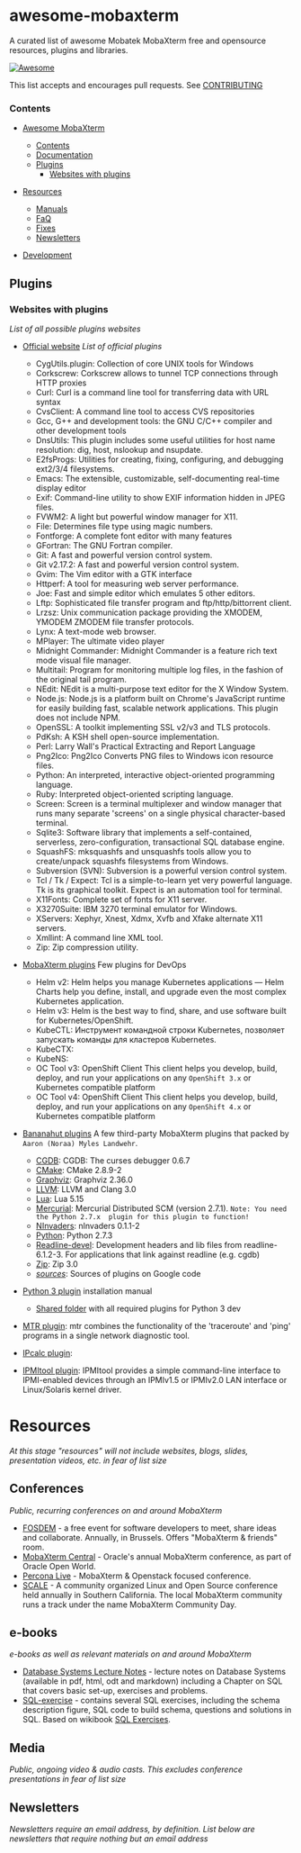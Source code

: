 # awesome-mobaxterm

A curated list of awesome Mobatek MobaXterm free and opensource resources, plugins and libraries.

[![Awesome](https://cdn.rawgit.com/sindresorhus/awesome/d7305f38d29fed78fa85652e3a63e154dd8e8829/media/badge.svg)](https://github.com/sindresorhus/awesome)

This list accepts and encourages pull requests. See [CONTRIBUTING](https://github.com/xenon007/awesome-mobaxterm/blob/master/CONTRIBUTING.md)

### Contents

- [Awesome MobaXterm](#awesome-mobaxterm)
    - [Contents](#Contents)
    - [Documentation](https://mobaxterm.mobatek.net/documentation.html)
    - [Plugins](#Plugins)
        - [Websites with plugins]()

- [Resources](#resources)
    - [Manuals](#manuals)
    - [FaQ](#faq)
    - [Fixes](#fixes)
    - [Newsletters](#newsletters)

- [Development](#development)

## Plugins

### Websites with plugins
*List of all possible plugins websites*

- [Official website](https://mobaxterm.mobatek.net/plugins.html) _List of official plugins_
    * CygUtils.plugin: Collection of core UNIX tools for Windows
    * Corkscrew: Corkscrew allows to tunnel TCP connections through HTTP proxies
    * Curl: Curl is a command line tool for transferring data with URL syntax
    * CvsClient: A command line tool to access CVS repositories
    * Gcc, G++ and development tools: the GNU C/C++ compiler and other development tools
    * DnsUtils: This plugin includes some useful utilities for host name resolution: dig, host, 
    nslookup and nsupdate.
    * E2fsProgs: Utilities for creating, fixing, configuring, and debugging ext2/3/4 filesystems.
    * Emacs: The extensible, customizable, self-documenting real-time display editor
    * Exif: Command-line utility to show EXIF information hidden in JPEG files.
    * FVWM2: A light but powerful window manager for X11.
    * File: Determines file type using magic numbers.
    * Fontforge: A complete font editor with many features
    * GFortran: The GNU Fortran compiler.
    * Git: A fast and powerful version control system.
    * Git v2.17.2: A fast and powerful version control system.
    * Gvim: The Vim editor with a GTK interface
    * Httperf: A tool for measuring web server performance.
    * Joe: Fast and simple editor which emulates 5 other editors.
    * Lftp: Sophisticated file transfer program and ftp/http/bittorrent client.
    * Lrzsz: Unix communication package providing the XMODEM, YMODEM ZMODEM file transfer protocols.
    * Lynx: A text-mode web browser.
    * MPlayer: The ultimate video player
    * Midnight Commander: Midnight Commander is a feature rich text mode visual file manager.
    * Multitail: Program for monitoring multiple log files, in the fashion of the original tail 
    program.
    * NEdit: NEdit is a multi-purpose text editor for the X Window System.
    * Node.js: Node.js is a platform built on Chrome's JavaScript runtime for easily building fast, 
    scalable network applications. This plugin does not include NPM.
    * OpenSSL: A toolkit implementing SSL v2/v3 and TLS protocols.
    * PdKsh: A KSH shell open-source implementation.
    * Perl: Larry Wall's Practical Extracting and Report Language
    * Png2Ico: Png2Ico Converts PNG files to Windows icon resource files.
    * Python: An interpreted, interactive object-oriented programming language.
    * Ruby: Interpreted object-oriented scripting language.
    * Screen: Screen is a terminal multiplexer and window manager that runs many separate 'screens' 
    on a single physical character-based terminal.
    * Sqlite3: Software library that implements a self-contained, serverless, zero-configuration, 
    transactional SQL database engine.
    * SquashFS: mksquashfs and unsquashfs tools allow you to create/unpack squashfs filesystems from 
    Windows.
    * Subversion (SVN): Subversion is a powerful version control system.
    * Tcl / Tk / Expect: Tcl is a simple-to-learn yet very powerful language. Tk is its graphical 
    toolkit. Expect is an automation tool for terminal.
    * X11Fonts: Complete set of fonts for X11 server.
    * X3270Suite: IBM 3270 terminal emulator for Windows.
    * XServers: Xephyr, Xnest, Xdmx, Xvfb and Xfake alternate X11 servers.
    * Xmllint: A command line XML tool.
    * Zip: Zip compression utility.

- [MobaXterm plugins](https://github.com/xenon007/mobaxterm-plugins/releases) Few plugins for DevOps
    * Helm v2: Helm helps you manage Kubernetes applications — Helm Charts help you define, install, and upgrade even the most complex Kubernetes application.
    * Helm v3: Helm is the best way to find, share, and use software built for Kubernetes/OpenShift.
    * KubeCTL: Инструмент командной строки Kubernetes, позволяет запускать команды для кластеров Kubernetes.
    * KubeCTX: 
    * KubeNS: 
    * OC Tool v3: OpenShift Client This client helps you develop, build, deploy, and run your applications on any `OpenShift 3.x` or Kubernetes compatible platform
    * OC Tool v4: OpenShift Client This client helps you develop, build, deploy, and run your applications on any `OpenShift 4.x` or Kubernetes compatible platform
- [Bananahut plugins](http://www.bananahut.net/software/mobaxterm-plugins) A few third-party MobaXterm plugins that packed by `Aaron (Noraa) Myles Landwehr`.
    * [CGDB](http://www.bananahut.net/software/mobaxterm-plugins/CGDB.mxt3?attredirects=0&d=1): CGDB: The curses debugger 0.6.7 
    * [CMake](http://www.bananahut.net/software/mobaxterm-plugins/CMake.mxt3?attredirects=0&d=1): CMake 2.8.9-2
    * [Graphviz]([http://www.bananahut.net/software/mobaxterm-plugins/Graphviz.mxt3?attredirects=0&d=1): Graphviz 2.36.0  
    * [LLVM](http://www.google.com/url?q=http%3A%2F%2Fdl.dropbox.com%2Fu%2F2795941%2FLLVM.mxt3&sa=D&sntz=1&usg=AFQjCNF2yTAgQcI9wrLC0z8adP1_Wplm3g): LLVM and Clang 3.0  
    * [Lua](http://www.bananahut.net/software/mobaxterm-plugins/Lua.mxt3?attredirects=0&d=1): Lua 5.15 
    * [Mercurial](http://www.bananahut.net/software/mobaxterm-plugins/Mercurial.mxt3?attredirects=0&d=1): Mercurial Distributed SCM (version 2.7.1). `Note: You need the Python 2.7.x 
    plugin for this plugin to function!`
    * [NInvaders](http://www.bananahut.net/software/mobaxterm-plugins/NInvaders.mxt3?attredirects=0&d=1): nInvaders 0.1.1-2 
    * [Python](http://www.bananahut.net/software/mobaxterm-plugins/Python.mxt3?attredirects=0&d=1): Python 2.7.3
    * [Readline-devel](http://www.bananahut.net/software/mobaxterm-plugins/Readline-devel.mxt3?attredirects=0&d=1): Development headers and lib files from readline-6.1.2-3. For applications that 
    link against readline (e.g. cgdb)  
    * [Zip](http://www.bananahut.net/software/mobaxterm-plugins/Zip.mxt3?attredirects=0&d=1): Zip 3.0
    * [_sources_](https://code.google.com/archive/p/mobaxterm-plugin-packaging-scripts/source/default/source): Sources of plugins on Google code

- [Python 3 plugin](https://teaching.healthtech.dtu.dk/22110/index.php/Course_preparation) installation manual
    * [Shared folder](https://teaching.healthtech.dtu.dk/material/36610/MobaXterm) with all required plugins for Python 3 dev
- [MTR plugin](https://github.com/zhubanRuban/mtr-mobaxterm-plugin-cygwin): mtr combines the functionality of the 'traceroute' and 'ping' programs in a single network diagnostic tool.
- [IPcalc plugin](https://github.com/zhubanRuban/ipcalc-mobaxterm-plugin/): 
* [IPMItool plugin](https://github.com/zhubanRuban/ipmitool-mobaxterm-plugin-cygwin): IPMItool provides a simple command-line interface to IPMI-enabled devices through an IPMIv1.5 or IPMIv2.0 LAN interface or Linux/Solaris kernel driver.

# Resources

*At this stage "resources" will not include websites, blogs, slides, presentation videos, etc. in fear of list size*

## Conferences

*Public, recurring conferences on and around MobaXterm*

- [FOSDEM](https://fosdem.org/) - a free event for software developers to meet, share ideas and collaborate. Annually, in Brussels. Offers "MobaXterm & friends" room.
- [MobaXterm Central](https://www.oracle.com/openworld/mobaxterm/index.html) - Oracle's annual MobaXterm conference, as part of Oracle Open World.
- [Percona Live](https://www.percona.com/live/conferences) - MobaXterm & Openstack focused conference.
- [SCALE](https://www.socallinuxexpo.org) - A community organized Linux and Open Source conference held annually in Southern California. The local MobaXterm community runs a track under the name MobaXterm Community Day.

## e-books

*e-books as well as relevant materials on and around MobaXterm*

- [Database Systems Lecture Notes](http://spots.augusta.edu/caubert/db/ln/) - lecture notes on Database Systems (available in pdf, html, odt and markdown) including a Chapter on SQL that covers basic set-up, exercises and problems.
- [SQL-exercise](https://github.com/XD-DENG/SQL-exercise) - contains several SQL exercises, including the schema description figure, SQL code to build schema, questions and solutions in SQL. Based on wikibook [SQL Exercises](https://en.wikibooks.org/wiki/SQL_Exercises).

## Media

*Public, ongoing video & audio casts. This excludes conference presentations in fear of list size*


## Newsletters

*Newsletters require an email address, by definition. List below are newsletters that require nothing but an email address*
